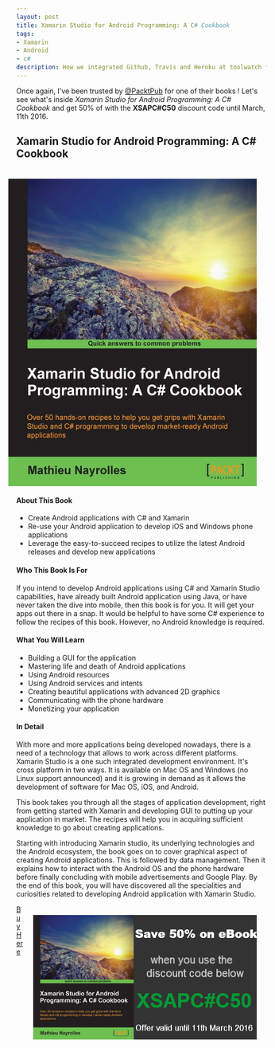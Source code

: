 ```yaml
---
layout: post
title: Xamarin Studio for Android Programming: A C# Cookbook
tags:
- Xamarin
- Android
- c#
description: How we integrated Github, Travis and Heroku at toolwatch for a fully automatized deployment process.
---
```


Once again, I've been trusted by <a href="https://twitter.com/PacktPub">@PacktPub</a> for one of their books ! Let's see what's inside *Xamarin Studio for Android Programming: A C# Cookbook* and get 50% of with the **XSAPC#C50** discount code until March, 11th 2016.
<!--more-->

## Xamarin Studio for Android Programming: A C# Cookbook

<p><img style="float: right; padding:20px" src="/public/Xamarin-Studio-for-Android-Programming-A-C-Cookbook.jpg" alt="Book Xamarin Studio for Android Programming: A C# Cookbook"></p>

#### About This Book

* Create Android applications with C# and Xamarin
* Re-use your Android application to develop iOS and Windows phone applications
* Leverage the easy-to-succeed recipes to utilize the latest Android releases and develop new applications

#### Who This Book Is For

If you intend to develop Android applications using C# and Xamarin Studio capabilities, have already built Android application using Java, or have never taken the dive into mobile, then this book is for you. It will get your apps out there in a snap. It would be helpful to have some C# experience to follow the recipes of this book. However, no Android knowledge is required.

#### What You Will Learn

* Building a GUI for the application
* Mastering life and death of Android applications
* Using Android resources
* Using Android services and intents
* Creating beautiful applications with advanced 2D graphics
* Communicating with the phone hardware
* Monetizing your application

#### In Detail

With more and more applications being developed nowadays, there is a need of a technology that allows to work across different platforms. Xamarin Studio is a one such integrated development environment. It's cross platform in two ways. It is available on Mac OS and Windows (no Linux support announced) and it is growing in demand as it allows the development of software for Mac OS, iOS, and Android.

This book takes you through all the stages of application development, right from getting started with Xamarin and developing GUI to putting up your application in market. The recipes will help you in acquiring sufficient knowledge to go about creating applications.

Starting with introducing Xamarin studio, its underlying technologies and the Android ecosystem, the book goes on to cover graphical aspect of creating Android applications. This is followed by data management. Then it explains how to interact with the Android OS and the phone hardware before finally concluding with mobile advertisements and Google Play. By the end of this book, you will have discovered all the specialities and curiosities related to developing Android application with Xamarin Studio.

<p><img style="float: right; padding:20px" src="/public/xamarin-banner.jpg"></p>

[Buy Here](https://www.packtpub.com/application-development/xamarin-studio-android-programming-c-cookbook)
